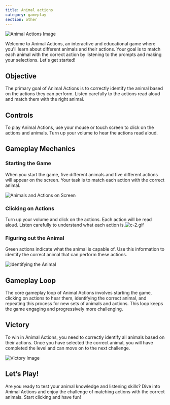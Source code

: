```yaml
---
title: Animal actions
category: gameplay
section: other
---
```

![Animal Actions Image](https://help.studycat.com/hc/article_attachments/34882188453017)


Welcome to Animal Actions, an interactive and educational game where you'll learn about different animals and their actions. Your goal is to match each animal with the correct action by listening to the prompts and making your selections. Let's get started!


## Objective


The primary goal of Animal Actions is to correctly identify the animal based on the actions they can perform. Listen carefully to the actions read aloud and match them with the right animal.


## Controls


To play Animal Actions, use your mouse or touch screen to click on the actions and animals. Turn up your volume to hear the actions read aloud.


## Gameplay Mechanics


### Starting the Game


When you start the game, five different animals and five different actions will appear on the screen. Your task is to match each action with the correct animal.


![Animals and Actions on Screen](https://help.studycat.com/hc/article_attachments/34882188453017)


### Clicking on Actions


Turn up your volume and click on the actions. Each action will be read aloud. Listen carefully to understand what each action is.![c-2.gif](https://help.studycat.com/hc/article_attachments/35127586834841)


### Figuring out the Animal


Green actions indicate what the animal is capable of. Use this information to identify the correct animal that can perform these actions.


![Identifying the Animal](https://help.studycat.com/hc/article_attachments/34882188459545)


## Gameplay Loop


The core gameplay loop of Animal Actions involves starting the game, clicking on actions to hear them, identifying the correct animal, and repeating this process for new sets of animals and actions. This loop keeps the game engaging and progressively more challenging.


## Victory


To win in Animal Actions, you need to correctly identify all animals based on their actions. Once you have selected the correct animal, you will have completed the level and can move on to the next challenge.


![Victory Image](https://help.studycat.com/hc/article_attachments/34882155516441)


## Let’s Play!


Are you ready to test your animal knowledge and listening skills? Dive into Animal Actions and enjoy the challenge of matching actions with the correct animals. Start clicking and have fun!

